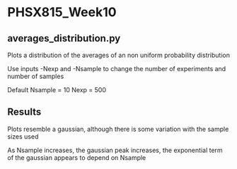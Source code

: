 # PHSX815_Week10

## averages_distribution.py

Plots a distribution of the averages of an non uniform probability distribution

Use inputs -Nexp and -Nsample to change the number of experiments and number of samples

Default Nsample = 10 Nexp = 500

## Results

Plots resemble a gaussian, although there is some variation with the sample sizes used

As Nsample increases, the gaussian peak increases, the exponential term of the gaussian appears to depend on Nsample
